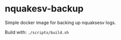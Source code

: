 # nquakesv-backup

Simple docker image for backing up nquaksesv logs.

Build with: `./scripts/build.sh`
